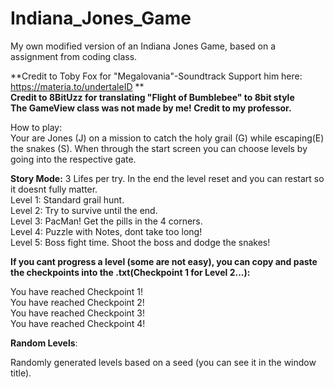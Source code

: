 # Indiana_Jones_Game
My own modified version of an Indiana Jones Game, based on a assignment from coding class. 

**Credit to Toby Fox for "Megalovania"-Soundtrack Support him here: https://materia.to/undertaleID **  
**Credit to 8BitUzz for translating "Flight of Bumblebee" to 8bit style**  
**The GameView class was not made by me! Credit to my professor.**  


How to play:   
Your are Jones (J) on a mission to catch the holy grail (G) while escaping(E) the snakes (S).
When through the start screen you can choose levels by going into the respective gate.

**Story Mode:**
3 Lifes per try. In the end the level reset and you can restart so it doesnt fully matter.  
Level 1: Standard grail hunt.  
Level 2: Try to survive until the end.  
Level 3: PacMan! Get the pills in the 4 corners.  
Level 4: Puzzle with Notes, dont take too long!  
Level 5: Boss fight time. Shoot the boss and dodge the snakes!



**If you cant progress a level (some are not easy), you can copy and paste the checkpoints into the .txt(Checkpoint 1 for Level 2...):**

You have reached Checkpoint 1!  
You have reached Checkpoint 2!  
You have reached Checkpoint 3!  
You have reached Checkpoint 4!  

**Random Levels**:

Randomly generated levels based on a seed (you can see it in the window title).
